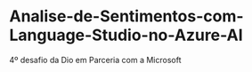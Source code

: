 # Analise-de-Sentimentos-com-Language-Studio-no-Azure-AI
4º desafio da Dio em Parceria com a Microsoft

